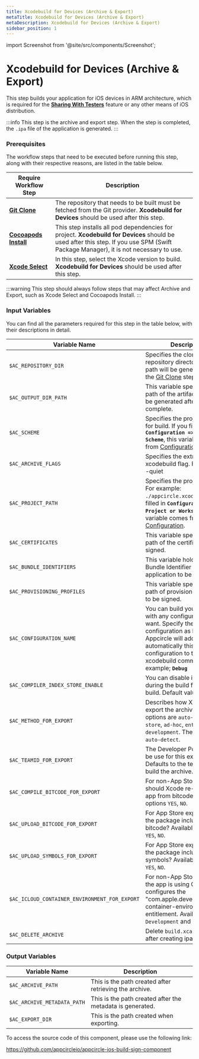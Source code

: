 ```yaml
---
title: Xcodebuild for Devices (Archive & Export)
metaTitle: Xcodebuild for Devices (Archive & Export)
metaDescription: Xcodebuild for Devices (Archive & Export)
sidebar_position: 1
---
```


import Screenshot from '@site/src/components/Screenshot';

# Xcodebuild for Devices (Archive & Export)
This step builds your application for iOS devices in ARM architecture, which is required for the [**Sharing With Testers**](../../distribute/create-or-select-a-distribution-profile.md) feature or any other means of iOS distribution.

:::info
This step is the archive and export step. When the step is completed, the `.ipa` file of the application is generated.
:::

### Prerequisites

The workflow steps that need to be executed before running this step, along with their respective reasons, are listed in the table below.

| Require Workflow Step                      | Description                                     |
|--------------------------------------------|-------------------------------------------------|
| [**Git Clone**](https://docs.appcircle.io/workflows/common-workflow-steps/#git-clone) | The repository that needs to be built must be fetched from the Git provider. **Xcodebuild for Devices** should be used after this step. |
| [**Cocoapods Install**](https://docs.appcircle.io/workflows/ios-specific-workflow-steps#cocoapods-install)  | This step installs all pod dependencies for project. **Xcodebuild for Devices** should be used after this step. If you use SPM (Swift Package Manager), it is not necessary to use. |
| [**Xcode Select**](https://docs.appcircle.io/workflows/ios-specific-workflow-steps#xcode-select-version)   | In this step, select the Xcode version to build. **Xcodebuild for Devices** should be used after this step. |

:::warning
This step should always follow steps that may affect Archive and Export, such as Xcode Select and Cocoapods Install.
<Screenshot url='https://cdn.appcircle.io/docs/assets/BE2880-buildOrder.png' />
:::

### Input Variables
You can find all the parameters required for this step in the table below, with their descriptions in detail.

<Screenshot url='https://cdn.appcircle.io/docs/assets/BE2880-buildInput.png' />

| Variable Name                            | Description                         | Status           |
|-------------------------------|------------------------------------------------|------------------|
| `$AC_REPOSITORY_DIR`         | Specifies the cloned repository directory. This path will be generated after the [Git Clone](https://docs.appcircle.io/workflows/common-workflow-steps#git-clone) step. | Required |
| `$AC_OUTPUT_DIR_PATH`               | This variable specifies the path of the artifacts that will be generated after the build is complete. | Required |
| `$AC_SCHEME`              | Specifies the project scheme for build. If you filled in **`Configuration => Build Scheme`**, this variable comes from [Configuration](https://docs.appcircle.io/build/building-ios-applications#build-configuration). | Required |
| `$AC_ARCHIVE_FLAGS`             | Specifies the extra xcodebuild flag. For example: -quiet |  |
| `$AC_PROJECT_PATH`           | Specifies the project path. For example: `./appcircle.xcodeproj`. If you filled in **`Configuration => Project or Workspace`**, this variable comes from [Configuration](https://docs.appcircle.io/build/building-ios-applications#build-configuration). | Required |
| `$AC_CERTIFICATES`             | This variable specifies the path of the certificates to be signed. | Required |
| `$AC_BUNDLE_IDENTIFIERS`               | This variable holds the Bundle Identifier of the application to be built. | Required |
| `$AC_PROVISIONING_PROFILES`            | This variable specifies the path of provisioning profiles to be signed. | Required |
| `$AC_CONFIGURATION_NAME`               | You can build your project with any configuration you want. Specify the configuration as hard coded. Appcircle will add automatically this configuration to the xcodebuild command. For example; **`Debug`** | Optional |
| `$AC_COMPILER_INDEX_STORE_ENABLE`      | You can disable indexing during the build for faster build. Default value is `No`. | Optional |
| `$AC_METHOD_FOR_EXPORT`               | Describes how Xcode should export the archive. Available options are `auto-detect`, `app-store`, `ad-hoc`, `enterprise`, `development`. The default is `auto-detect`. | Optional |
| `$AC_TEAMID_FOR_EXPORT`               | The Developer Portal team to be use for this export. Defaults to the team used to build the archive. | Optional |
| `$AC_COMPILE_BITCODE_FOR_EXPORT`      | For non-App Store exports, should Xcode re-compile the app from bitcode? Available options `YES`, `NO`. | Optional |
| `$AC_UPLOAD_BITCODE_FOR_EXPORT`       | For App Store exports, should the package include a bitcode? Available options `YES`, `NO`. | Optional |
| `$AC_UPLOAD_SYMBOLS_FOR_EXPORT`       | For App Store exports, should the package include symbols? Available options `YES`, `NO`. | Optional |
| `$AC_ICLOUD_CONTAINER_ENVIRONMENT_FOR_EXPORT` | For non-App Store exports, if the app is using CloudKit, this configures the "com.apple.developer.icloud-container-environment" entitlement. Available options `Development` and `Production`. | Optional |
| `$AC_DELETE_ARCHIVE`               | Delete `build.xcarchive` file after creating ipa file. | Optional |

### Output Variables

| Variable Name                 | Description                                    | 
|-------------------------------|------------------------------------------------|
| `$AC_ARCHIVE_PATH`       | This is the path created after retrieving the archive. |  
| `$AC_ARCHIVE_METADATA_PATH`       | This is the path created after the metadata is generated. |  
| `$AC_EXPORT_DIR`       | This is the path created when exporting. |  


To access the source code of this component, please use the following link:

https://github.com/appcircleio/appcircle-ios-build-sign-component